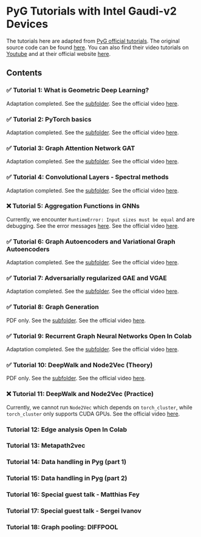# PyG Tutorials with Intel Gaudi-v2 Devices

The tutorials here are adapted from [PyG official tutorials](https://pytorch-geometric.readthedocs.io/en/stable/get_started/colabs.html).
The original source code can be found [here](https://github.com/AntonioLonga/PytorchGeometricTutorial).
You can also find their video tutorials on [Youtube](https://www.youtube.com/user/94longa2112/featured) and at their official website [here](https://antoniolonga.github.io/Pytorch_geometric_tutorials/index.html).

## Contents

### ✅ Tutorial 1: What is Geometric Deep Learning? 

Adaptation completed. See the [subfolder](Tutorial1/).
See the official video [here](https://youtu.be/JtDgmmQ60x8).

### ✅ Tutorial 2: PyTorch basics

Adaptation completed. See the [subfolder](Tutorial2/).
See the official video [here](https://youtu.be/UHrhp2l_knU).

### ✅ Tutorial 3: Graph Attention Network GAT

Adaptation completed. See the [subfolder](Tutorial3/).
See the official video [here](https://youtu.be/CwsPoa7z2c8).

### ✅ Tutorial 4: Convolutional Layers - Spectral methods

Adaptation completed. See the [subfolder](Tutorial4/).
See the official video [here](https://youtu.be/Ghw-fp_2HFM).

### ❌ Tutorial 5: Aggregation Functions in GNNs

Currently, we encounter `RuntimeError: Input sizes must be equal` and are debugging.
See the error messages [here](Tutorial5/error_html.pdf).
See the official video [here](https://youtu.be/tGXovxQ7hKU).

### ✅ Tutorial 6: Graph Autoencoders and Variational Graph Autoencoders

Adaptation completed. See the [subfolder](Tutorial6/).
See the official video [here](https://youtu.be/qA6U4nIK62E).

### ✅ Tutorial 7: Adversarially regularized GAE and VGAE

Adaptation completed. See the [subfolder](Tutorial7/).
See the official video [here](https://youtu.be/hZkLu2OaHD0).

### ✅ Tutorial 8: Graph Generation

PDF only. See the [subfolder](Tutorial8/).
See the official video [here](https://youtu.be/embpBq1gHAE).

### ✅ Tutorial 9: Recurrent Graph Neural Networks Open In Colab

Adaptation completed. See the [subfolder](Tutorial9/).
See the official video [here](https://youtu.be/v7TQ2DUoaBY).

### ✅ Tutorial 10: DeepWalk and Node2Vec (Theory)

PDF only. See the [subfolder](Tutorial10/).
See the official video [here](https://youtu.be/QZQBnl1QbCQ).

### ❌ Tutorial 11: DeepWalk and Node2Vec (Practice)

Currently, we cannot run `Node2Vec` which depends on `torch_cluster`, while `torch_cluster` only supports CUDA GPUs.
See the official video [here](https://youtu.be/5YOcpI3dB7I).

### Tutorial 12: Edge analysis Open In Colab

### Tutorial 13: Metapath2vec

### Tutorial 14: Data handling in Pyg (part 1)

### Tutorial 15: Data handling in Pyg (part 2)

### Tutorial 16: Special guest talk - Matthias Fey

### Tutorial 17: Special guest talk - Sergei Ivanov

### Tutorial 18: Graph pooling: DIFFPOOL

